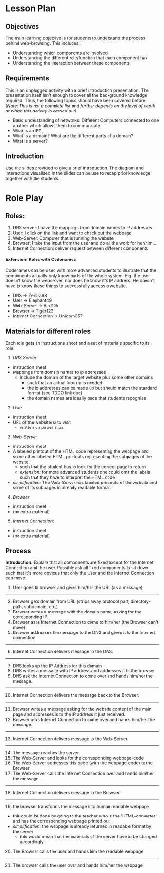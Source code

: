 # Lesson Plan

## Objectives

The main learning objective is for students to understand the process behind web-browsing. This includes:

- Understanding which components are involved
- Understanding the different role/function that each component has
- Understanding the interaction between these components

## Requirements

This is an unplugged activity with a brief introduction presentation. The presentation itself isn't enough to cover all the background knowledge required.
Thus, the following topics should have been covered before:
_(Note: This is not a complete list and further depends on the level of depth at which this activity is carried out)_

- Basic understanding of networks: Different Computers connected to one another which allows them to communicate
- What is an IP?
- What is a domain? What are the different parts of a domain?
- What is a server?

## Introduction

Use the slides provided to give a brief introduction.
The diagram and interactions visualised in the slides can be use to recap prior knowledge together with the students.

# Role Play

## Roles:

1. DNS server: I have the mappings from domain names to IP addresses
2. User: I click on the link and want to check out the webpage
3. Web-Server: Computer that is running the website
4. Browser: I take the input from the user and do all the work for her/him...
5. Internet Connection: deliver request between different components

#### Extension: Roles with Codenames

Codenames can be used with more advanced students to illustrate that the components actually only know parts of the whole system. E.g. the user doesn't know the webserver, nor does he know it's IP address. He doesn't have to know these things to successfully access a website.

- DNS -> Zerbra98
- User -> Elephant49
- Web-Server -> Bird105
- Browser -> Tiger123
- Internet Connection -> Unicorn357

## Materials for different roles

Each role gets an instructions sheet and a set of materials specific to its role.

1. _DNS Server_

- instruction sheet
- Mappings from domain names to ip addresses
  - include the domain of the target website plus some other domains
    - such that an actual look up is needed
    - the ip addresses can be made up but should match the standard format (see TODO link doc)
    - the domain names are ideally once that students recognise

2. _User_

- instruction sheet
- URL of the website(s) to visit
  - written on paper slips

3. _Web-Server_

- instruction sheet
- A labeled printout of the HTML code representing the webpage and some other labeled HTML printouts representing the subpages of the website.
  - such that the student has to look for the correct page to return
  - _extension:_ for more advanced students one could omit the labels such that they have to interpret the HTML code
- _simplification:_ The Web-Server has labeled printouts of the website and some of its subpages in already readable format.

4. _Browser_

- instruction sheet
- (no extra material)

5. _Internet Connection_:

- instruction sheet
- (no extra material)

## Process

**Introduction:**
Explain that all components are fixed except for the Internet Connection and the user. Possibly ask all fixed components to sit down such that it's more obvious that only the User and the Internet Connection can move.

1. User goes to browser and gives him/her the URL (as a message)

---

2. Browser gets domain from URL (strips away protocol part, directory-path, subdomain, etc.)
3. Browser writes a message with the domain name, asking for the corresponding IP.
4. Browser asks Internet Connection to come to him/her (the Browser can't move)
5. Browser addresses the message to the DNS and gives it to the Internet connection

---

6. Internet Connection delivers message to the DNS.

---

7. DNS looks up the IP Address for this domain
8. DNS writes a message with IP address and addresses it to the browser
9. DNS ask the Internet Connection to come over and hands him/her the message.

---

10. Internet Connection delivers the message back to the Browser.

---

11. Browser writes a message asking for the website content of the main page and addresses is to the IP address it just received.
12. Browser asks Internet Connection to come over and hands him/her the message.

---

13. Internet Connection delivers message to the Web-Server.

---

14. The message reaches the server
15. The Web-Server and looks for the corresponding webpage-code
16. The Web-Server addresses this page (with the webpage-code) to the Browser
17. The Web-Server calls the Internet Connection over and hands him/her the message.

---

18. Internet Connection delivers message to the Browser.

---

19. the browser transforms the message into human readable webpage

- this could be done by going to the teacher who is the 'HTML-converter' and has the
  corresponding webpage printed out
- _simplification:_ the webpage is already returned in readable format by the server
  - this would mean that the materials of the server have to be changed accordingly

20. The Browser calls the user and hands him the readable webpage

---

21. The browser calls the user over and hands him/her the webpage

